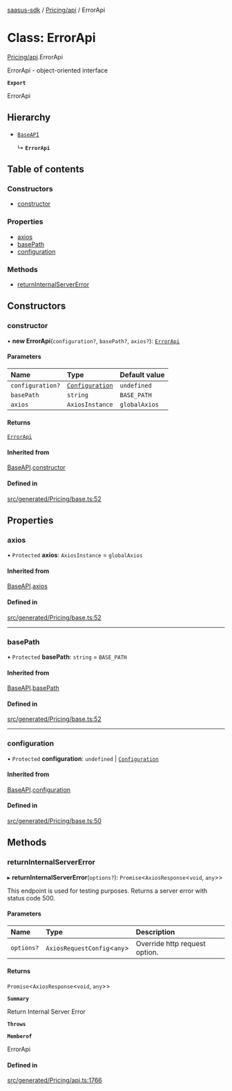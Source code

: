 [saasus-sdk](../README.md) / [Pricing/api](../modules/Pricing_api.md) / ErrorApi

# Class: ErrorApi

[Pricing/api](../modules/Pricing_api.md).ErrorApi

ErrorApi - object-oriented interface

**`Export`**

ErrorApi

## Hierarchy

- [`BaseAPI`](Pricing_base.BaseAPI.md)

  ↳ **`ErrorApi`**

## Table of contents

### Constructors

- [constructor](Pricing_api.ErrorApi.md#constructor)

### Properties

- [axios](Pricing_api.ErrorApi.md#axios)
- [basePath](Pricing_api.ErrorApi.md#basepath)
- [configuration](Pricing_api.ErrorApi.md#configuration)

### Methods

- [returnInternalServerError](Pricing_api.ErrorApi.md#returninternalservererror)

## Constructors

### constructor

• **new ErrorApi**(`configuration?`, `basePath?`, `axios?`): [`ErrorApi`](Pricing_api.ErrorApi.md)

#### Parameters

| Name | Type | Default value |
| :------ | :------ | :------ |
| `configuration?` | [`Configuration`](Pricing_configuration.Configuration.md) | `undefined` |
| `basePath` | `string` | `BASE_PATH` |
| `axios` | `AxiosInstance` | `globalAxios` |

#### Returns

[`ErrorApi`](Pricing_api.ErrorApi.md)

#### Inherited from

[BaseAPI](Pricing_base.BaseAPI.md).[constructor](Pricing_base.BaseAPI.md#constructor)

#### Defined in

[src/generated/Pricing/base.ts:52](https://github.com/saasus-platform/saasus-sdk-javascript/blob/2c78b0a/src/generated/Pricing/base.ts#L52)

## Properties

### axios

• `Protected` **axios**: `AxiosInstance` = `globalAxios`

#### Inherited from

[BaseAPI](Pricing_base.BaseAPI.md).[axios](Pricing_base.BaseAPI.md#axios)

#### Defined in

[src/generated/Pricing/base.ts:52](https://github.com/saasus-platform/saasus-sdk-javascript/blob/2c78b0a/src/generated/Pricing/base.ts#L52)

___

### basePath

• `Protected` **basePath**: `string` = `BASE_PATH`

#### Inherited from

[BaseAPI](Pricing_base.BaseAPI.md).[basePath](Pricing_base.BaseAPI.md#basepath)

#### Defined in

[src/generated/Pricing/base.ts:52](https://github.com/saasus-platform/saasus-sdk-javascript/blob/2c78b0a/src/generated/Pricing/base.ts#L52)

___

### configuration

• `Protected` **configuration**: `undefined` \| [`Configuration`](Pricing_configuration.Configuration.md)

#### Inherited from

[BaseAPI](Pricing_base.BaseAPI.md).[configuration](Pricing_base.BaseAPI.md#configuration)

#### Defined in

[src/generated/Pricing/base.ts:50](https://github.com/saasus-platform/saasus-sdk-javascript/blob/2c78b0a/src/generated/Pricing/base.ts#L50)

## Methods

### returnInternalServerError

▸ **returnInternalServerError**(`options?`): `Promise`\<`AxiosResponse`\<`void`, `any`\>\>

This endpoint is used for testing purposes. Returns a server error with status code 500.

#### Parameters

| Name | Type | Description |
| :------ | :------ | :------ |
| `options?` | `AxiosRequestConfig`\<`any`\> | Override http request option. |

#### Returns

`Promise`\<`AxiosResponse`\<`void`, `any`\>\>

**`Summary`**

Return Internal Server Error

**`Throws`**

**`Memberof`**

ErrorApi

#### Defined in

[src/generated/Pricing/api.ts:1766](https://github.com/saasus-platform/saasus-sdk-javascript/blob/2c78b0a/src/generated/Pricing/api.ts#L1766)
